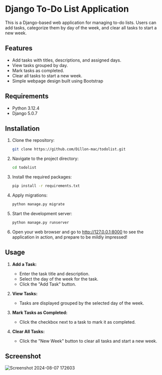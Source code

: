 # Django To-Do List Application

This is a Django-based web application for managing to-do lists. Users can add tasks, categorize them by day of the week, and clear all tasks to start a new week.

## Features

- Add tasks with titles, descriptions, and assigned days.
- View tasks grouped by day.
- Mark tasks as completed.
- Clear all tasks to start a new week.
- Simple webpage design built using Bootstrap

## Requirements
- Python 3.12.4
- Django 5.0.7

## Installation
1. Clone the repository:
   ```bash
   git clone https://github.com/Dillon-mac/todolist.git

2. Navigate to the project directory:
   ```bash
   cd todolist

3. Install the required packages:
   ```bash
   pip install -r requirements.txt

4. Apply migrations:
   ```bash
   python manage.py migrate

5. Start the development server:
   ```bash
   python manage.py runserver

6. Open your web browser and go to http://127.0.0.1:8000 to see the application in action, and prepare to be mildly impressed!

## Usage

1. **Add a Task:**

   - Enter the task title and description.
   - Select the day of the week for the task.
   - Click the "Add Task" button.

2. **View Tasks:**

   - Tasks are displayed grouped by the selected day of the week.

3. **Mark Tasks as Completed:**

   - Click the checkbox next to a task to mark it as completed.

4. **Clear All Tasks:**

   - Click the "New Week" button to clear all tasks and start a new week.
  
## Screenshot

![Screenshot 2024-08-07 172603](https://github.com/user-attachments/assets/e46f7c88-4704-4825-8400-7cc319d56d58)
